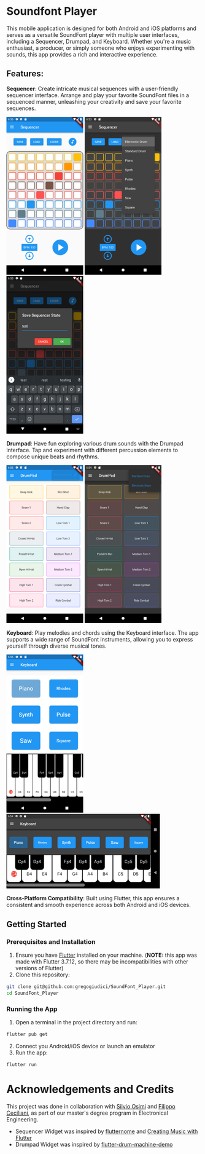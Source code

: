 # Soundfont Player

This mobile application is designed for both Android and iOS platforms and serves as a versatile SoundFont player with multiple user interfaces, including a Sequencer, Drumpad, and Keyboard. Whether you're a music enthusiast, a producer, or simply someone who enjoys experimenting with sounds, this app provides a rich and interactive experience.

## Features:
**Sequencer**: Create intricate musical sequences with a user-friendly sequencer interface. Arrange and play your favorite SoundFont files in a sequenced manner, unleashing your creativity and save your favorite sequences.
<p float="right">
  <img src="assets\img\sequencer_light.png" width="200" />
  <img src="assets\img\sequencer_3_dark.png" width="200" /> 
  <img src="assets\img\sequencer_2_dark.png" width="200" /> 
</p>

**Drumpad**: Have fun exploring various drum sounds with the Drumpad interface. Tap and experiment with different percussion elements to compose unique beats and rhythms.
<p float="right">
  <img src="assets\img\drumpad_light.png" width="200" />
  <img src="assets\img\drumpad_2_dark.png" width="200" />
</p>

**Keyboard**: Play melodies and chords using the Keyboard interface. The app supports a wide range of SoundFont instruments, allowing you to express yourself through diverse musical tones.
<p float="right">
  <img src="assets\img\keyboard_light.png" width="200" />
  <img src="assets\img\keyboard_dark.png" width="400" />
</p>

**Cross-Platform Compatibility**: Built using Flutter, this app ensures a consistent and smooth experience across both Android and iOS devices.

## Getting Started
### Prerequisites and Installation
1) Ensure you have [Flutter](https://flutter.dev/) installed on your machine. (**NOTE:** this app was made with Flutter 3.7.12, so there may be incompatibilities with other versions of Flutter)
2) Clone this repository:
```bash
git clone git@github.com:gregogiudici/SoundFont_Player.git
cd SoundFont_Player
```
### Running the App
1. Open a terminal in the project directory and run:
```bash
flutter pub get
```
2. Connect you Android/iOS device or launch an emulator
3. Run the app:
```bash
flutter run
```


# Acknowledgements and Credits
This project was done in collaboration with [Silvio Osimi](https://github.com/SilvioOS) and [Filippo Ceciliani](https://github.com/filunivpm), as part of our master's degree program in Electronical Engineering.
- Sequencer Widget was inspired by [flutternome](https://github.com/danpanaite/flutternome) and [Creating Music with Flutter](https://medium.com/flutter-community/creating-music-with-flutter-e6b5216a466b)
- Drumpad Widget was inspired by [flutter-drum-machine-demo](https://github.com/kenreilly/flutter-drum-machine-demo)
